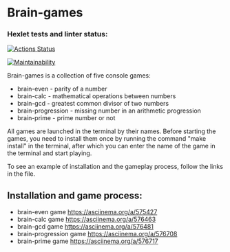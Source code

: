 # Brain-games

### Hexlet tests and linter status:

[![Actions Status](https://github.com/0ksanaTkachenko/frontend-project-44/workflows/hexlet-check/badge.svg)](https://github.com/0ksanaTkachenko/frontend-project-44/actions)

[![Maintainability](https://api.codeclimate.com/v1/badges/8934dc09aa0163baa1cd/maintainability)](https://codeclimate.com/github/0ksanaTkachenko/frontend-project-44/maintainability)

Brain-games is a collection of five console games:

- brain-even - parity of a number
- brain-calc - mathematical operations between numbers
- brain-gcd - greatest common divisor of two numbers
- brain-progression - missing number in an arithmetic progression
- brain-prime - prime number or not

All games are launched in the terminal by their names. Before starting the games, you need to install them once by running the command "make install" in the terminal, after which you can enter the name of the game in the terminal and start playing.

To see an example of installation and the gameplay process, follow the links in the file.

## Installation and game process:

- brain-even game https://asciinema.org/a/575427
- brain-calc game https://asciinema.org/a/576463
- brain-gcd game https://asciinema.org/a/576481
- brain-progression game https://asciinema.org/a/576708
- brain-prime game https://asciinema.org/a/576717
